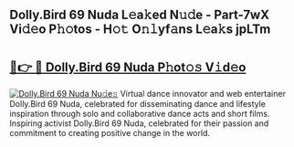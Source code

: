 ## Dolly.Bird 69 Nuda L𝚎a𝚔ed N𝚞𝚍e - Part-7wX Vi𝚍𝚎o P𝚑𝚘tos - H𝚘𝚝 O𝚗𝚕yf𝚊ns L𝚎a𝚔s jpLTm

# <h2><a href="http://kf196do.oniu.top/?m=Dolly.Bird+69+Nuda">🔗👉 🔴 Dolly.Bird 69 Nuda P𝚑ot𝚘𝚜 V𝚒d𝚎o</a></h2>

[![Dolly.Bird 69 Nuda Nu𝚍e𝚜](https://i.imgur.com/0qMVB7G.gif)](http://kf196do.oniu.top/?m=Dolly.Bird+69+Nuda)
Virtual dance innovator and web entertainer Dolly.Bird 69 Nuda, celebrated for disseminating dance and lifestyle inspiration through solo and collaborative dance acts and short films. Inspiring activist Dolly.Bird 69 Nuda, celebrated for their passion and commitment to creating positive change in the world.  
